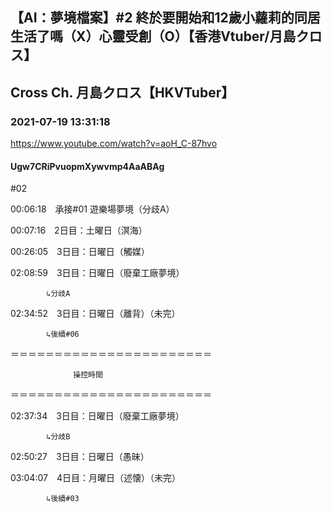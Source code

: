 ## 【AI：夢境檔案】#2 終於要開始和12歲小蘿莉的同居生活了嗎（X）心靈受創（O）【香港Vtuber/月島クロス】
## Cross Ch. 月島クロス【HKVTuber】
### 2021-07-19 13:31:18
https://www.youtube.com/watch?v=aoH_C-87hvo
#### Ugw7CRiPvuopmXywvmp4AaABAg
#02



00:06:18　承接#01 遊樂場夢境（分歧A）

00:07:16　2日目：土曜日（溟海）

00:26:05　3日目：日曜日（觸媒）

02:08:59　3日目：日曜日（廢棄工廠夢境）

		    ↳分歧A

02:34:52　3日目：日曜日（離背）（未完）

		    ↳後續#06

＝＝＝＝＝＝＝＝＝＝＝＝＝＝＝＝＝＝＝＝＝＝＝

				  操控時間

＝＝＝＝＝＝＝＝＝＝＝＝＝＝＝＝＝＝＝＝＝＝＝

02:37:34　3日目：日曜日（廢棄工廠夢境）

	  	    ↳分歧B

02:50:27　3日目：日曜日（愚昧）

03:04:07　4日目：月曜日（述懐）（未完）

		    ↳後續#03

